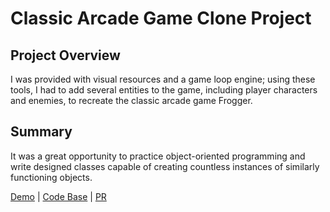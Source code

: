 # Classic Arcade Game Clone Project

## Project Overview

I was provided with visual resources and a game loop engine; using these tools, I had to add several entities to the game, including player characters and enemies, to recreate the classic arcade game Frogger.

## Summary

It was a great opportunity to practice object-oriented programming and write designed classes capable of creating countless instances of similarly functioning objects.

[Demo](https://chernetskyi8704.github.io/Frogger-OOP/) |
[Code Base](https://github.com/chernetskyi8704/Frogger-OOP) |
[PR](https://github.com/kottans/frontend-2022-homeworks/pull/529)
